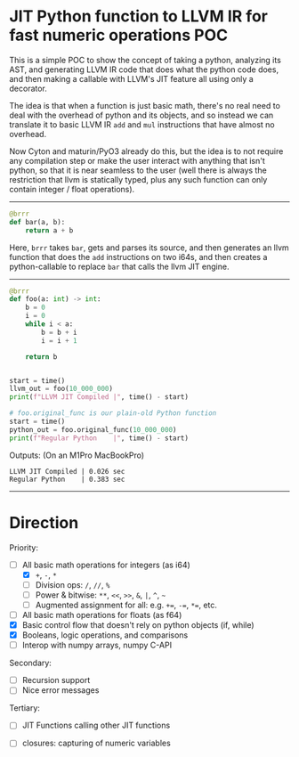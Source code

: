 # JIT Python function to LLVM IR for fast numeric operations POC

This is a simple POC to show the concept of taking a python, analyzing its AST, and generating LLVM IR code that does what the python code does, and then making a callable with LLVM's JIT feature all using only a decorator.

The idea is that when a function is just basic math, there's no real need to deal with the overhead of python and its objects, and so instead we can translate it to basic LLVM IR `add` and `mul` instructions that have almost no overhead.

Now Cyton and maturin/PyO3 already do this, but the idea is to not require any compilation step or make the user interact with anything that isn't python, so that it is near seamless to the user (well there is always the restriction that llvm is statically typed, plus any such function can only contain integer / float operations).

---

```python
@brrr
def bar(a, b):
    return a + b
```

Here, `brrr` takes `bar`, gets and parses its source, and then generates an llvm function that does the `add` instructions on two i64s, and then creates a python-callable to replace `bar` that calls the llvm JIT engine.

---

```python
@brrr
def foo(a: int) -> int:
    b = 0
    i = 0
    while i < a:
        b = b + i
        i = i + 1

    return b


start = time()
llvm_out = foo(10_000_000)
print(f"LLVM JIT Compiled |", time() - start)

# foo.original_func is our plain-old Python function
start = time()
python_out = foo.original_func(10_000_000)
print(f"Regular Python    |", time() - start)
```
Outputs: (On an M1Pro MacBookPro)
```
LLVM JIT Compiled | 0.026 sec
Regular Python    | 0.383 sec
```

---

# Direction

Priority:
- [ ] All basic math operations for integers (as i64)
  - [x] `+`, `-`, `*`
  - [ ] Division ops: `/`, `//`, `%`
  - [ ] Power & bitwise: `**`, `<<`, `>>`, `&`, `|`, `^`, `~`
  - [ ] Augmented assignment for all: e.g. `+=`, `-=`, `*=`, etc.
- [ ] All basic math operations for floats (as f64)
- [x] Basic control flow that doesn't rely on python objects (if, while)
- [x] Booleans, logic operations, and comparisons
- [ ] Interop with numpy arrays, numpy C-API

Secondary:
- [ ] Recursion support
- [ ] Nice error messages

Tertiary:
- [ ] JIT Functions calling other JIT functions
- [ ] closures: capturing of numeric variables
  